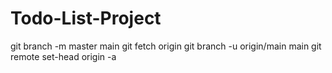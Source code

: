 # Todo-List-Project
git branch -m master main
git fetch origin
git branch -u origin/main main
git remote set-head origin -a

